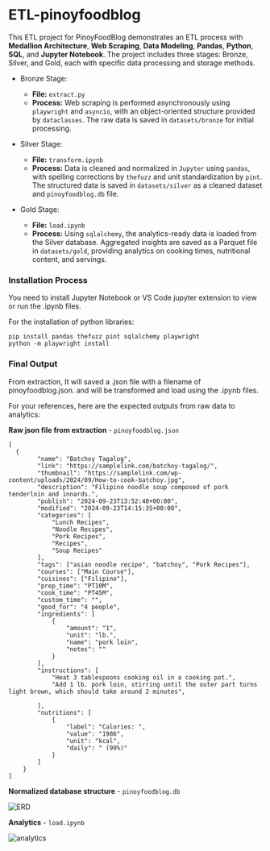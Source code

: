 # ETL-pinoyfoodblog

This ETL project for PinoyFoodBlog demonstrates an ETL process with <b>Medallion Architecture</b>, <b>Web Scraping</b>, <b>Data Modeling</b>, <b>Pandas</b>, <b>Python</b>, <b>SQL</b>, and <b>Jupyter Notebook</b>. The project includes three stages: Bronze, Silver, and Gold, each with specific data processing and storage methods.

- Bronze Stage:

    - <b>File:</b> `extract.py`
    - <b>Process:</b> Web scraping is performed asynchronously using `playwright` and `asyncio`, with an object-oriented structure provided by `dataclasses`. The raw data is saved in `datasets/bronze` for initial processing.

- Silver Stage:

    - <b>File:</b> `transform.ipynb`
    - <b>Process:</b> Data is cleaned and normalized in `Jupyter` using `pandas`, with spelling corrections by `thefuzz` and unit standardization by `pint`. The structured data is saved in `datasets/silver` as a cleaned dataset and `pinoyfoodblog.db` file.

- Gold Stage:

    - <b>File:</b> `load.ipynb`
    - <b>Process:</b> Using `sqlalchemy`, the analytics-ready data is loaded from the Silver database. Aggregated insights are saved as a Parquet file in `datasets/gold`, providing analytics on cooking times, nutritional content, and servings.
 
### Installation Process

You need to install Jupyter Notebook or VS Code jupyter extension to view or run the .ipynb files.

For the installation of python libraries:

```
pip install pandas thefuzz pint sqlalchemy playwright
python -m playwright install
```

### Final Output

From extraction, It will saved a .json file with a filename of pinoyfoodblog.json. and will be transformed and load using the .ipynb files.

For your references, here are the expected outputs from raw data to analytics:

<b>Raw json file from extraction</b> - `pinoyfoodblog.json`

```
[
  {
		"name": "Batchoy Tagalog",
		"link": "https://samplelink.com/batchoy-tagalog/",
		"thumbnail": "https://samplelink.com/wp-content/uploads/2024/09/How-to-cook-batchoy.jpg",
		"description": "Filipino noodle soup composed of pork tenderloin and innards.",
		"publish": "2024-09-23T13:52:48+00:00",
		"modified": "2024-09-23T14:15:35+00:00",
		"categories": [
			"Lunch Recipes",
			"Noodle Recipes",
			"Pork Recipes",
			"Recipes",
			"Soup Recipes"
		],
		"tags": ["asian noodle recipe", "batchoy", "Pork Recipes"],
		"courses": ["Main Course"],
		"cuisines": ["Filipino"],
		"prep_time": "PT10M",
		"cook_time": "PT45M",
		"custom_time": "",
		"good_for": "4 people",
		"ingredients": [
			{
				"amount": "1",
				"unit": "lb.",
				"name": "pork loin",
				"notes": ""
			}
		],
		"instructions": [
			"Heat 3 tablespoons cooking oil in a cooking pot.",
			"Add 1 lb. pork loin, stirring until the outer part turns light brown, which should take around 2 minutes",

		],
		"nutritions": [
			{
				"label": "Calories: ",
				"value": "1986",
				"unit": "kcal",
				"daily": " (99%)"
			}
		]
	}
]
```

<b>Normalized database structure</b> - `pinoyfoodblog.db`

![ERD](https://github.com/user-attachments/assets/449755a3-00a5-461a-87b3-3471249647d5)

<b>Analytics</b> - `load.ipynb`

![analytics](https://github.com/user-attachments/assets/7073ed5b-7bd0-440c-95de-6e7a18062a25)


